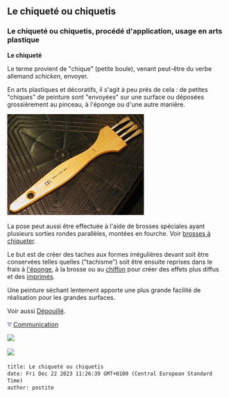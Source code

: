 ## Le chiqueté ou chiquetis
### Le chiqueté ou chiquetis, procédé d'application, usage en arts plastique
 **Le chiqueté**

Le terme provient de "chique" (petite boule), venant peut-être du verbe allemand _schicken_, envoyer.

En arts plastiques et décoratifs, il s'agit à peu près de cela : de petites "chiques" de peinture sont "envoyées" sur une surface ou déposées grossièrement au pinceau, à l'éponge ou d'une autre manière. 

![](images/brossechiqueter.jpg)

La pose peut aussi être effectuée à l'aide de brosses spéciales ayant plusieurs sorties rondes parallèles, montées en fourche. Voir [brosses à chiqueter](pincformes.html#sortiesmultiples).

Le but est de créer des taches aux formes irrégulières devant soit être conservées telles quelles ("tachisme") soit être ensuite reprises dans le frais à [l'éponge](eponge.html), à la brosse ou au [chiffon](chiffon.html) pour créer des effets plus diffus et des [imprimés](imprime.html).

Une peinture séchant lentement apporte une plus grande facilité de réalisation pour les grandes surfaces.

Voir aussi [Dépouillé](depouille.html).



![](images/flechebas.gif) [Communication](http://www.artrealite.com/annonceurs.htm) 

[![](https://cbonvin.fr/sites/regie.artrealite.com/visuels/campagne1.png)](index-2.html#20131014)

![](https://cbonvin.fr/sites/regie.artrealite.com/visuels/campagne2.png)
```
title: Le chiqueté ou chiquetis
date: Fri Dec 22 2023 11:26:39 GMT+0100 (Central European Standard Time)
author: postite
```
